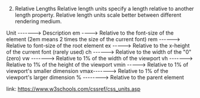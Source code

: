 2. Relative Lengths
    Relative length units specify a length relative to another length property. Relative length units scale better between different rendering medium.

Unit -------> Description
em ---->   Relative to the font-size of the element (2em means 2 times the size of the current font)
rem ------> Relative to font-size of the root element
ex -----> Relative to the x-height of the current font (rarely used)
ch ------> Relative to the width of the "0" (zero)
vw -------> Relative to 1% of the width of the viewport
vh -------> Relative to 1% of the height of the viewport
vmin -----> Relative to 1% of viewport's smaller dimension
vmax-------> Relative to 1% of the viewport's larger dimension
% --------> Relative to the parent element


link:
https://www.w3schools.com/cssref/css_units.asp